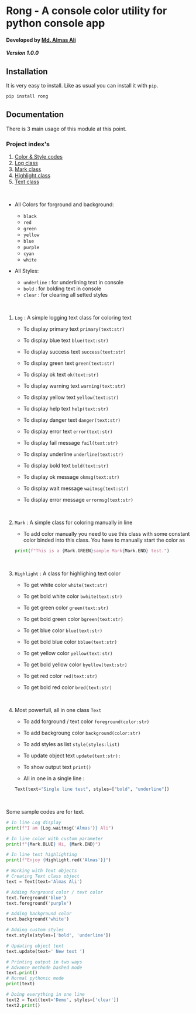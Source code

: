 # Rong - A console color utility for python console app

#### Developed by [Md. Almas Ali][1]

***Version 1.0.0***

## Installation
It is very easy to install. Like as usual you can install it with `pip`.
```bash
pip install rong
```

## Documentation 

There is 3 main usage of this module at this point.

### Project index's

1. <a href="color-style-text">Color & Style codes</a><br>
2. <a href="log-text">Log class</a><br>
3. <a href="Mark-text">Mark class</a><br>
4. <a href="highlight-text">Highlight class</a><br>
5. <a href="text-text">Text class</a><br>

<br>
<div id="color-style-class"></div>

- All Colors for forground and background:
    - `black`
    - `red`
    - `green`
    - `yellow`
    - `blue`
    - `purple`
    - `cyan`
    - `white`

- All Styles:
    - `underline` : for underlining text in console
    - `bold` : for bolding text in console
    - `clear` : for clearing all setted styles

<br>
<div id="log-class"></div>

1. `Log` : A simple logging text class for coloring text
	
	- To display primary text `primary(text:str)`

	- To display blue text `blue(text:str)`

	- To display success text `success(text:str)`

	- To display green text `green(text:str)`

	- To display ok text `ok(text:str)`

	- To display warning text `warning(text:str)`

	- To display yellow text `yellow(text:str)`

	- To display help text `help(text:str)`

	- To display danger text `danger(text:str)`

	- To display error text `error(text:str)`

	- To display fail message `fail(text:str)`

	- To display underline `underline(text:str)`

	- To display bold text `bold(text:str)`

	- To display ok message `okmsg(text:str)`

	- To display wait message `waitmsg(text:str)`

	- To display error message `errormsg(text:str)`


<br>
<div id="mark-class"></div>

2. `Mark` : A simple class for coloring manually in line

    - To add color manually you need to use this class with some constant color binded into this class. You have to manually start the color as 

    ```python
    print(f"This is a {Mark.GREEN}sample Mark{Mark.END} test.")
    ```

<br>
<div id="highlight-class"></div>

3. `Highlight` : A class for highlighing text color

	- To get white color `white(text:str)`

	- To get bold white color `bwhite(text:str)`

	- To get green color `green(text:str)`

    - To get bold green color `bgreen(text:str)`

	- To get blue color `blue(text:str)`

	- To get bold blue color `bblue(text:str)`

	- To get yellow color `yellow(text:str)`

    - To get bold yellow color `byellow(text:str)`	

	- To get red color `red(text:str)`

	- To get bold red color `bred(text:str)`


<br>
<div id="text-class"></div>

4. Most powerfull, all in one class `Text`

	- To add forground / text color `foreground(color:str)`
	
	- To add backgroung color `background(color:str)`

	- To add styles as list `style(styles:list)`

	- To update object text `update(text:str):`

	- To show output text `print()`

    - All in one in a single line : 
    ```python
    Text(text="Single line test", styles=["bold", "underline"])
    ```

<br>

Some sample codes are for text.

```python
# In line Log display 
print(f"I am {Log.waitmsg('Almas')} Ali")

# In line color with custom parameter 
print(f"{Mark.BLUE} Hi, {Mark.END}")

# In line text highlighting 
print(f"Enjoy {Highlight.red('Almas')}")

# Working with Text objects 
# Creating Text class object 
text = Text(text='Almas Ali')

# Adding forground color / text color 
text.foreground('blue')
text.foreground('purple')

# Adding background color 
text.background('white')

# Adding custom styles 
text.style(styles=['bold', 'underline'])

# Updating object text 
text.update(text=' New text ')

# Printing output in two ways 
# Advance methode bashed mode 
text.print()
# Normal pythonic mode 
print(text)

# Doing everything in one line
text2 = Text(text='Demo', styles=['clear'])
text2.print()

```


[1]: <https://github.com/Almas-Ali> "Md. Almas Ali"

